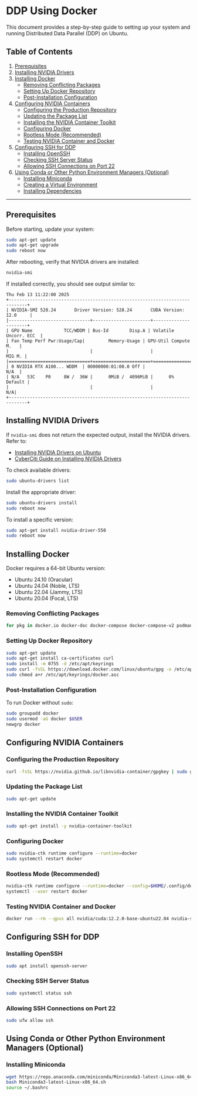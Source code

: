 # DDP Using Docker

This document provides a step-by-step guide to setting up your system and running Distributed Data Parallel (DDP) on Ubuntu.

## Table of Contents

1. [Prerequisites](#prerequisites)
2. [Installing NVIDIA Drivers](#installing-nvidia-drivers)
3. [Installing Docker](#installing-docker)
   - [Removing Conflicting Packages](#removing-conflicting-packages)
   - [Setting Up Docker Repository](#setting-up-docker-repository)
   - [Post-Installation Configuration](#post-installation-configuration)
4. [Configuring NVIDIA Containers](#configuring-nvidia-containers)
   - [Configuring the Production Repository](#configuring-the-production-repository)
   - [Updating the Package List](#updating-the-package-list)
   - [Installing the NVIDIA Container Toolkit](#installing-the-nvidia-container-toolkit)
   - [Configuring Docker](#configuring-docker)
   - [Rootless Mode (Recommended)](#rootless-mode-recommended)
   - [Testing NVIDIA Container and Docker](#testing-nvidia-container-and-docker)
5. [Configuring SSH for DDP](#configuring-ssh-for-ddp)
   - [Installing OpenSSH](#installing-openssh)
   - [Checking SSH Server Status](#checking-ssh-server-status)
   - [Allowing SSH Connections on Port 22](#allowing-ssh-connections-on-port-22)
6. [Using Conda or Other Python Environment Managers (Optional)](#using-conda-or-other-python-environment-managers-optional)
   - [Installing Miniconda](#installing-miniconda)
   - [Creating a Virtual Environment](#creating-a-virtual-environment)
   - [Installing Dependencies](#installing-dependencies)

---

## Prerequisites

Before starting, update your system:

```bash
sudo apt-get update
sudo apt-get upgrade
sudo reboot now
```

After rebooting, verify that NVIDIA drivers are installed:

```bash
nvidia-smi
```

If installed correctly, you should see output similar to:

```
Thu Feb 13 11:22:00 2025
+-----------------------------------------------------------------------------+
| NVIDIA-SMI 528.24       Driver Version: 528.24       CUDA Version: 12.0     |
|-------------------------------+----------------------+----------------------+
| GPU Name            TCC/WDDM | Bus-Id        Disp.A | Volatile Uncorr. ECC  |
| Fan Temp Perf Pwr:Usage/Cap|         Memory-Usage | GPU-Util Compute M.   |
|                               |                      |               MIG M. |
|===============================+======================+======================|
| 0 NVIDIA RTX A100... WDDM  | 00000000:01:00.0 Off |                  N/A  |
| N/A   53C    P0     8W /  36W |      0MiB /  4096MiB |      0%      Default |
|                               |                      |                   N/A|
+-----------------------------------------------------------------------------+
```

## Installing NVIDIA Drivers

If `nvidia-smi` does not return the expected output, install the NVIDIA drivers. Refer to:

- [Installing NVIDIA Drivers on Ubuntu](https://ubuntu.com/server/docs/nvidia-drivers-installation)
- [CyberCiti Guide on Installing NVIDIA Drivers](https://www.cyberciti.biz/faq/ubuntu-linux-install-nvidia-driver-latest-proprietary-driver/)

To check available drivers:

```bash
sudo ubuntu-drivers list
```

Install the appropriate driver:

```bash
sudo ubuntu-drivers install
sudo reboot now
```

To install a specific version:

```bash
sudo apt-get install nvidia-driver-550
sudo reboot now
```

## Installing Docker

Docker requires a 64-bit Ubuntu version:

- Ubuntu 24.10 (Oracular)
- Ubuntu 24.04 (Noble, LTS)
- Ubuntu 22.04 (Jammy, LTS)
- Ubuntu 20.04 (Focal, LTS)

### Removing Conflicting Packages

```bash
for pkg in docker.io docker-doc docker-compose docker-compose-v2 podman-docker containerd runc; do sudo apt-get remove $pkg; done
```

### Setting Up Docker Repository

```bash
sudo apt-get update
sudo apt-get install ca-certificates curl
sudo install -m 0755 -d /etc/apt/keyrings
sudo curl -fsSL https://download.docker.com/linux/ubuntu/gpg -o /etc/apt/keyrings/docker.asc
sudo chmod a+r /etc/apt/keyrings/docker.asc
```

### Post-Installation Configuration

To run Docker without `sudo`:

```bash
sudo groupadd docker
sudo usermod -aG docker $USER
newgrp docker
```

## Configuring NVIDIA Containers

### Configuring the Production Repository

```bash
curl -fsSL https://nvidia.github.io/libnvidia-container/gpgkey | sudo gpg --dearmor -o /usr/share/keyrings/nvidia-container-toolkit-keyring.gpg
```

### Updating the Package List

```bash
sudo apt-get update
```

### Installing the NVIDIA Container Toolkit

```bash
sudo apt-get install -y nvidia-container-toolkit
```

### Configuring Docker

```bash
sudo nvidia-ctk runtime configure --runtime=docker
sudo systemctl restart docker
```

### Rootless Mode (Recommended)

```bash
nvidia-ctk runtime configure --runtime=docker --config=$HOME/.config/docker/daemon.json
systemctl --user restart docker
```

### Testing NVIDIA Container and Docker

```bash
docker run --rm --gpus all nvidia/cuda:12.2.0-base-ubuntu22.04 nvidia-smi
```

## Configuring SSH for DDP

### Installing OpenSSH

```bash
sudo apt install openssh-server
```

### Checking SSH Server Status

```bash
sudo systemctl status ssh
```

### Allowing SSH Connections on Port 22

```bash
sudo ufw allow ssh
```

## Using Conda or Other Python Environment Managers (Optional)

### Installing Miniconda

```bash
wget https://repo.anaconda.com/miniconda/Miniconda3-latest-Linux-x86_64.sh
bash Miniconda3-latest-Linux-x86_64.sh
source ~/.bashrc
```
